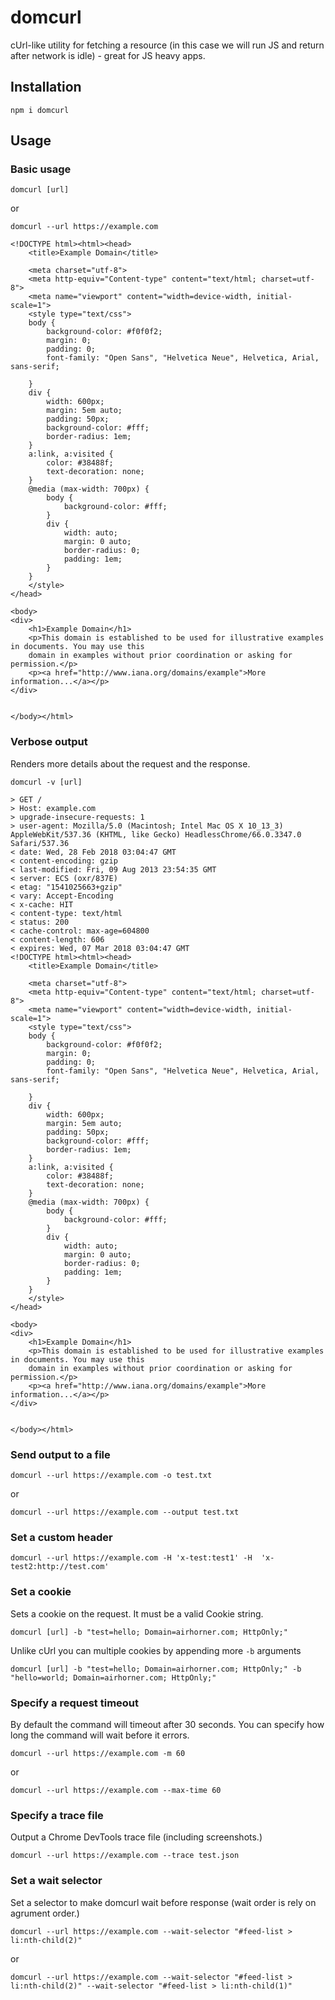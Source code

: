 # domcurl

cUrl-like utility for fetching a resource (in this case we will run JS and
return after network is idle) - great for JS heavy apps.

## Installation

`npm i domcurl`

## Usage

### Basic usage

`domcurl [url]`

or

`domcurl --url https://example.com`


```
<!DOCTYPE html><html><head>
    <title>Example Domain</title>

    <meta charset="utf-8">
    <meta http-equiv="Content-type" content="text/html; charset=utf-8">
    <meta name="viewport" content="width=device-width, initial-scale=1">
    <style type="text/css">
    body {
        background-color: #f0f0f2;
        margin: 0;
        padding: 0;
        font-family: "Open Sans", "Helvetica Neue", Helvetica, Arial, sans-serif;
        
    }
    div {
        width: 600px;
        margin: 5em auto;
        padding: 50px;
        background-color: #fff;
        border-radius: 1em;
    }
    a:link, a:visited {
        color: #38488f;
        text-decoration: none;
    }
    @media (max-width: 700px) {
        body {
            background-color: #fff;
        }
        div {
            width: auto;
            margin: 0 auto;
            border-radius: 0;
            padding: 1em;
        }
    }
    </style>    
</head>

<body>
<div>
    <h1>Example Domain</h1>
    <p>This domain is established to be used for illustrative examples in documents. You may use this
    domain in examples without prior coordination or asking for permission.</p>
    <p><a href="http://www.iana.org/domains/example">More information...</a></p>
</div>


</body></html>
```

### Verbose output

Renders more details about the request and the response.

`domcurl -v [url]`

```
> GET / 
> Host: example.com
> upgrade-insecure-requests: 1
> user-agent: Mozilla/5.0 (Macintosh; Intel Mac OS X 10_13_3) AppleWebKit/537.36 (KHTML, like Gecko) HeadlessChrome/66.0.3347.0 Safari/537.36
< date: Wed, 28 Feb 2018 03:04:47 GMT
< content-encoding: gzip
< last-modified: Fri, 09 Aug 2013 23:54:35 GMT
< server: ECS (oxr/837E)
< etag: "1541025663+gzip"
< vary: Accept-Encoding
< x-cache: HIT
< content-type: text/html
< status: 200
< cache-control: max-age=604800
< content-length: 606
< expires: Wed, 07 Mar 2018 03:04:47 GMT
<!DOCTYPE html><html><head>
    <title>Example Domain</title>

    <meta charset="utf-8">
    <meta http-equiv="Content-type" content="text/html; charset=utf-8">
    <meta name="viewport" content="width=device-width, initial-scale=1">
    <style type="text/css">
    body {
        background-color: #f0f0f2;
        margin: 0;
        padding: 0;
        font-family: "Open Sans", "Helvetica Neue", Helvetica, Arial, sans-serif;
        
    }
    div {
        width: 600px;
        margin: 5em auto;
        padding: 50px;
        background-color: #fff;
        border-radius: 1em;
    }
    a:link, a:visited {
        color: #38488f;
        text-decoration: none;
    }
    @media (max-width: 700px) {
        body {
            background-color: #fff;
        }
        div {
            width: auto;
            margin: 0 auto;
            border-radius: 0;
            padding: 1em;
        }
    }
    </style>    
</head>

<body>
<div>
    <h1>Example Domain</h1>
    <p>This domain is established to be used for illustrative examples in documents. You may use this
    domain in examples without prior coordination or asking for permission.</p>
    <p><a href="http://www.iana.org/domains/example">More information...</a></p>
</div>


</body></html>
```

### Send output to a file

`domcurl --url https://example.com -o test.txt`

or

`domcurl --url https://example.com --output test.txt`

### Set a custom header

`domcurl --url https://example.com -H 'x-test:test1' -H  'x-test2:http://test.com'`

### Set a cookie

Sets a cookie on the request. It must be a valid Cookie string.

`domcurl [url] -b "test=hello; Domain=airhorner.com; HttpOnly;"`

Unlike cUrl you can multiple cookies by appending more `-b` arguments

`domcurl [url] -b "test=hello; Domain=airhorner.com; HttpOnly;" -b "hello=world; Domain=airhorner.com; HttpOnly;"`

### Specify a request timeout

By default the command will timeout after 30 seconds. You can specify how long
the command will wait before it errors.

`domcurl --url https://example.com -m 60`

or

`domcurl --url https://example.com --max-time 60`

### Specify a trace file

Output a Chrome DevTools trace file (including screenshots.)

`domcurl --url https://example.com --trace test.json`

### Set a wait selector

Set a selector to make domcurl wait before response (wait order is rely on agrument order.)

`domcurl --url https://example.com --wait-selector "#feed-list > li:nth-child(2)"`

or

`domcurl --url https://example.com --wait-selector "#feed-list > li:nth-child(2)" --wait-selector "#feed-list > li:nth-child(1)"`

